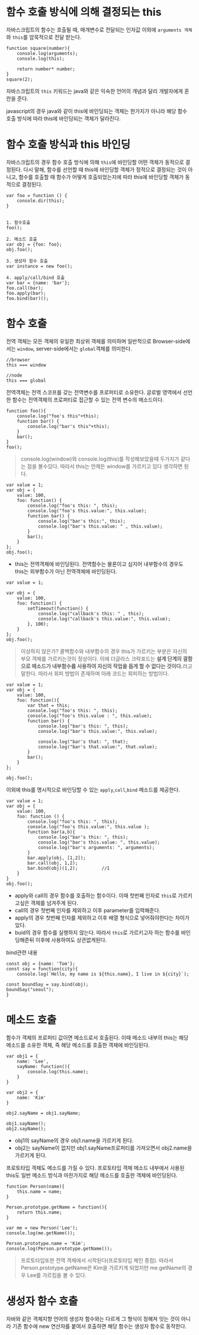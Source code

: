 # 함수 호출 방식에 의해 결정되는 this
자바스크립트의 함수는 호출될 때, 매개변수로 전달되는 인자값 이외에 `arguments 객체`와 `this`를 암묵적으로 전달 받는다.

```
function square(number){
    console.log(arguments);
    console.log(this);

    return number* number;
}
square(2);
```
자바스크립트의 `this` 키워드는 java와 같은 익숙한 언어의 개념과 달리 개발자에게 혼란을 준다.

javascript의 경우 java와 같이 this에 바인딩되는 객체는 한가지가 아니라 해당 함수 호출 방식에 따라 this에 바인딩되는 객체가 달라진다.

# 함수 호출 방식과 this 바인딩
자바스크립트의 경우 함수 호출 방식에 의해 `this`에 바인딩할 어떤 객체가 동적으로 결정된다. 다시 말해, 함수를 선언할 때 this에 바인딩할 객체가 정적으로 결정되는 것이 아니고, 함수를 호출할 때 함수가 어떻게 호출되었는지에 따라 this에 바인딩할 객체가 동적으로 결정된다.

```
var foo = function () {
    console.dir(this);
}


1. 함수호출
foo();

2. 메소드 호출
var obj = {foo: foo};
obj.foo();

3. 생성자 함수 호출
var instance = new foo();

4. apply/call/bind 호출
var bar = {name: 'bar'};
foo.call(bar);
foo.apply(bar);
foo.bind(bar)();
```


# 함수 호출
전역 객체는 모든 객체의 유일한 최상위 객체를 의미하며 일반적으로 Browser-side에서는 `window`, server-side에서는 `global`객체를 의미한다.

```
//browser
this === window

//node
this === global
```
전역객체는 전역 스코프를 갖는 전역변수를 프로퍼티로 소유한다. 글로벌 영역에서 선언한 함수는 전역객체의 프로퍼티로 접근할 수 있는 전역 변수의 메소드이다.

```
function foo(){
    console.log("foo's this"+this);
    function bar() {
        console.log("bar's this"+this);
    }
    bar();
}
foo();
```

> console.log(window)와 console.log(this)를 작성해보았을때 두가지가 같다는 점을 볼수있다. 따라서 this는 언제든 window를 가르키고 있다 생각하면 된다.

```
var value = 1;
var obj = {
    value: 100,
    foo: function() {
        console.log("foo's this: ", this);
        console.log("foo's this.value:", this.value);
        function bar() {
            console.log("bar's this:", this);
            console.log("bar's this.value: " , this.value);
        }
        bar();
    }
};
obj.foo();
```

- this는 전역객체에 바인딩된다. 전역함수는 물론이고 심지어 내부함수의 경우도 this는 외부함수가 아닌 전역객체에 바인딩된다.

```
var value = 1;

var obj = {
    value: 100,
    foo: function() {
        setTimeout(function() {
            console.log("callback's this: " , this);
            console.log("callback's this.value:", this.value);
        }, 100);
    }
};
obj.foo();
```

> 이상하지 않은가? 콜백함수와 내부함수의 경우 this가 가르키는 부분은 자신의 부모 객체를 가르키는것이 정상이다. 이에 더글라스 크락포드는 <b> 설계 단계의 결함으로 메소드가 내부함수를 사용하여 자신의 작업을 돕게 할 수 없다는 것이다.</b>라고 말한다. 따라서 회피 방법이 존재하며 아래 코드는 회피하는 방법이다.


```
var value = 1;
var obj = {
    value: 100,
    foo: function(){
        var that = this;
        console.log("foo's this: ", this);
        console.log("foo's this.value : ", this.value);
        function bar() {
            console.log("bar's this: ", this);
            console.log("bar's this.value:", this.value);
        
            console.log("bar's that: ", that);
            console.log("bar's that.value:", that.value);
        }
        bar();
    }
};

obj.foo();
```

이외에 this를 명시적으로 바인딩할 수 있는 `apply`,`call`,`bind` 메소드를 제공한다.

```
var value = 1;
var obj = {
    value: 100,
    foo: function () {
        console.log("foo's this: ", this);
        console.log("foo's this.value:", this.value );
        function bar(a,b){
            console.log("bar's this: ", this);
            console.log("bar's this.value: ", this.value);
            console.log("bar's arguments: ", arguments);
        }
        bar.apply(obj, [1,2]);
        bar.call(obj, 1,2);
        bar.bind(obj)(1,2);         //1
    }
}
obj.foo();
```
- apply와 call의 경우 함수를 호출하는 함수이다. 이때 첫번째 인자로 `this`로 가르키고싶은 객체를 넘겨주게 된다.
- call의 경우 첫번째 인자를 제외하고 이후 parameter를 입력해준다.
- apply의 경우 첫번째 인자를 제외하고 이후 배열 형식으로 넣어줘야한다는 차이가 있다.
- buid의 경우 함수를 실행하지 않는다. 따라서 `this`로 가르키고자 하는 함수를 바인딩해준뒤 이후에 사용하여도 상관없게된다.

bind관련 내용
```
const obj = {name: 'Tom'};
const say = function(city){
    console.log(`Hello, my name is ${this.name}, I live in ${city}`);

const boundSay = say.bind(obj);
boundSay("seoul");
}
```


# 메소드 호출
함수가 객체의 프로퍼티 값이면 메소드로서 호출된다. 이때 메소드 내부의 this는 해당 메소드를 소유한 객체, 즉 해당 메소드를 호출한 객체에 바인딩된다.

```
var obj1 = {
    name: 'Lee',
    sayName: function(){
        console.log(this.name);
    }
}

var obj2 = {
    name: 'Kim'
}

obj2.sayName = obj1.sayName;

obj1.sayName();
obj2.sayName();
```

- obj1의 sayName의 경우 obj1.name을 가르키게 된다.
- obj2는 sayName이 없지만 obj1.sayName프로퍼티를 가져오면서 obj2.name을 가르키게 된다.

프로토타입 객체도 메소드를 가질 수 있다. 프로토타입 객체 메소드 내부에서 사용된 this도 일반 메소드 방식과 마찬가지로 해당 메소드를 호출한 객체에 바인딩된다.

```
function Person(name){
    this.name = name;
}

Person.prototype.getName = function(){
    return this.name;
}

var me = new Person('Lee');
console.log(me.getName());

Person.prototype.name = 'Kim';
console.log(Person.prototype.getName());
```

> 프로토타입또한 전역 객체에서 시작된다(프로토타입 체인 종점). 따라서 Person.prototype.getName은 Kim을 가르키게 되었지만 me.getName의 경우 Lee를 가르킴을 볼 수 있다.


# 생성자 함수 호출
자바와 같은 객체지향 언어의 생성자 함수와는 다르게 그 형식이 정해져 잇는 것이 아니라 기존 함수에 new 연산자를 붙여서 호출하면 해당 함수는 생성자 함수로 동작한다.
